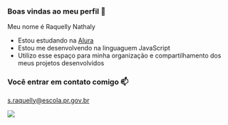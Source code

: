 ### Boas vindas ao meu perfil 💙

Meu nome é Raquelly Nathaly 

- Estou estudando na [Alura](https://www.alura.br)
- Estou me desenvolvendo na linguaguem JavaScript
- Utilizo esse espaço para minha organização e compartilhamento dos meus projetos desenvolvidos

### Você entrar em contato comigo 📫

s.raquelly@escola.pr.gov.br

![](https://media.tenor.com/aRXb5fAhvWcAAAAC/tangled-rapunzel.gif)
